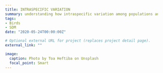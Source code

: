 ```yaml
---
title: INTRASPECIFIC VARIATION
summary: understanding how intraspecific variation among populations and individuals influences species dynamics. 
tags:
- Birds
- SDM
date: "2020-05-24T00:00:00Z"

# Optional external URL for project (replaces project detail page).
external_link: ""

image:
  caption: Photo by Toa Heftiba on Unsplash
  focal_point: Smart
---
```


